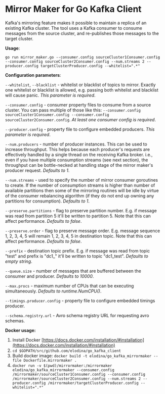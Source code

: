 Mirror Maker for Go Kafka Client
================================

Kafka's mirroring feature makes it possible to maintain a replica of an existing Kafka cluster.
The tool uses a Kafka consumer to consume messages from the source cluster, and re-publishes those messages to the target cluster.

**Usage**:

`go run mirror_maker.go --consumer.config sourceCluster1Consumer.config --consumer.config sourceCluster2Consumer.config --num.streams 2 --producer.config targetClusterProducer.config --whitelist=".*"`

**Configuration parameters**:

`--whitelist`, `--blacklist` - whitelist or blacklist of topics to mirror. Exactly one whitelist or blacklist is allowed, e.g. passing both whitelist and blacklist will cause panic. *This parameter is required*.

`--consumer.config` - consumer property files to consume from a source cluster. You can pass multiple of those like this: `--consumer.config sourceCluster1Consumer.config --consumer.config sourceCluster2Consumer.config`. *At least one consumer config is required*.

`--producer.config` - property file to configure embedded producers. *This parameter is required*.

`--num.producers` - number of producer instances. This can be used to increase throughput. This helps because each producer's requests are effectively handled by a single thread on the receiving Kafka broker. i.e., even if you have multiple consumption streams (see next section), the throughput can be bottle-necked at handling stage of the mirror maker's producer request. *Defaults to 1*.

`--num.streams` - used to specify the number of mirror consumer goroutines to create. If the number of consumption streams is higher than number of available partitions then some of the mirroring routines will be idle by virtue of the consumer rebalancing algorithm (if they do not end up owning any partitions for consumption). *Defaults to 1*.

`--preserve.partitions` - flag to preserve partition number. E.g. if message was read from partition 5 it'll be written to partition 5. Note that this can affect performance. *Defaults to false*.

`--preserve.order` - flag to preserve message order. E.g. message sequence 1, 2, 3, 4, 5 will remain 1, 2, 3, 4, 5 in destination topic. Note that this can affect performance. *Defaults to false*.

`--prefix` - destination topic prefix. E.g. if message was read from topic "test" and prefix is "dc1_" it'll be written to topic "dc1_test". *Defaults to empty string*.

`--queue.size` - number of messages that are buffered between the consumer and producer. *Defaults to 10000*.

`--max.procs` - maximum number of CPUs that can be executing simultaneously. *Defaults to runtime.NumCPU()*.  

`--timings.producer.config` - property file to configure embedded timings producer.  

`--schema.registry.url` - Avro schema registry URL for requesting avro schemas.
 
 **Docker usage:**
 
 1. Install Docker [https://docs.docker.com/installation/#installation](https://docs.docker.com/installation/#installation)
 2. `cd $GOPATH/src/github.com/elodina/go_kafka_client`
 3. Build docker image: `docker build -t elodina/go_kafka_mirrormaker --file Dockerfile.mirrormaker .`
 4. `docker run -v $(pwd)/mirrormaker:/mirrormaker elodina/go_kafka_mirrormaker --consumer.config /mirrormaker/sourceCluster1Consumer.config --consumer.config /mirrormaker/sourceCluster2Consumer.config --num.streams 2 --producer.config /mirrormaker/targetClusterProducer.config --whitelist=".*"`
